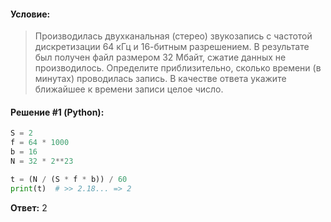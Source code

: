 #### Условие:

> Производилась двухканальная (стерео) звукозапись с частотой дискретизации 64 кГц и 16-битным разрешением. 
> В результате был получен файл размером 32 Мбайт, сжатие данных не производилось. 
> Определите приблизительно, сколько времени (в минутах) проводилась запись. В качестве ответа укажите ближайшее к времени записи целое число.

#### Решение #1 (Python):
```python
S = 2
f = 64 * 1000
b = 16
N = 32 * 2**23

t = (N / (S * f * b)) / 60
print(t)  # >> 2.18... => 2
```

**Ответ:**  2
